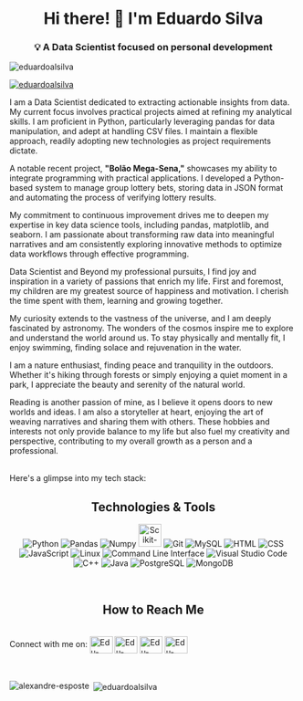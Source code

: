 <h1 align='center'> Hi there! 👋 I'm Eduardo Silva</h1>

<h3 align='center'>💡 A Data Scientist focused on personal development </h3>

<p align="left"> <img src="https://komarev.com/ghpvc/?username=eduardoalsilva&label=Profile%20views&color=0e75b6&style=flat" alt="eduardoalsilva" /> </p>

<p align="left"> <a href="https://github.com/ryo-ma/github-profile-trophy"><img src="https://github-profile-trophy.vercel.app/?username=eduardoalsilva&theme=matrix" alt="eduardoalsilva" /></a> </p>

<p align='left'> I am a Data Scientist dedicated to extracting actionable insights from data. My current focus involves practical projects aimed at refining my analytical skills. I am proficient in Python, particularly leveraging pandas for data manipulation, and adept at handling CSV files. I maintain a flexible approach, readily adopting new technologies as project requirements dictate.

A notable recent project, **"Bolão Mega-Sena,"** showcases my ability to integrate programming with practical applications. I developed a Python-based system to manage group lottery bets, storing data in JSON format and automating the process of verifying lottery results.

My commitment to continuous improvement drives me to deepen my expertise in key data science tools, including pandas, matplotlib, and seaborn. I am passionate about transforming raw data into meaningful narratives and am consistently exploring innovative methods to optimize data workflows through effective programming.

<p align='left'> Data Scientist and Beyond my professional pursuits, I find joy and inspiration in a variety of passions that enrich my life. First and foremost, my children are my greatest source of happiness and motivation. I cherish the time spent with them, learning and growing together.

My curiosity extends to the vastness of the universe, and I am deeply fascinated by astronomy. The wonders of the cosmos inspire me to explore and understand the world around us. To stay physically and mentally fit, I enjoy swimming, finding solace and rejuvenation in the water.

I am a nature enthusiast, finding peace and tranquility in the outdoors. Whether it's hiking through forests or simply enjoying a quiet moment in a park, I appreciate the beauty and serenity of the natural world.

Reading is another passion of mine, as I believe it opens doors to new worlds and ideas. I am also a storyteller at heart, enjoying the art of weaving narratives and sharing them with others. These hobbies and interests not only provide balance to my life but also fuel my creativity and perspective, contributing to my overall growth as a person and a professional.


<br>
Here's a glimpse into my tech stack:

<h2 align='center'>Technologies & Tools</h2>
<p align="center">
  <img src="https://img.icons8.com/color/48/000000/python.png" alt="Python" title="Python"/>
  <img src="https://img.icons8.com/color/48/000000/pandas.png" alt="Pandas" title="Pandas"/>
  <img src="https://img.icons8.com/color/48/000000/numpy.png" alt="Numpy" title="Numpy"/>
  <img src="https://upload.wikimedia.org/wikipedia/commons/0/05/Scikit_learn_logo_small.svg" alt="Scikit-Learn" title="Scikit-Learn" width="40" height="40"/>
  <img src="https://img.icons8.com/color/48/000000/git.png" alt="Git" title="Git"/>
  <img src="https://img.icons8.com/color/48/000000/mysql.png" alt="MySQL" title="MySQL"/>
  <img src="https://img.icons8.com/color/48/000000/html-5.png" alt="HTML" title="HTML"/>
  <img src="https://img.icons8.com/color/48/000000/css3.png" alt="CSS" title="CSS"/>
  <img src="https://img.icons8.com/color/48/000000/javascript.png" alt="JavaScript" title="JavaScript"/>
  <img src="https://img.icons8.com/color/48/000000/linux.png" alt="Linux" title="Linux"/>
  <img src="https://img.icons8.com/color/48/000000/console.png" alt="Command Line Interface" title="Command Line Interface"/>
  <img src="https://img.icons8.com/color/48/000000/visual-studio-code-2019.png" alt="Visual Studio Code" title="Visual Studio Code"/>
  <img src="https://img.icons8.com/color/48/000000/c-plus-plus-logo.png" alt="C++" title="C++"/>
  <img src="https://img.icons8.com/color/48/000000/java-coffee-cup-logo.png" alt="Java" title="Java"/>
  <img src="https://img.icons8.com/color/48/000000/postgreesql.png" alt="PostgreSQL" title="PostgreSQL"/>
  <img src="https://img.icons8.com/color/48/000000/mongodb.png" alt="MongoDB" title="MongoDB"/>
</p>
<br>

<h2 align='center'>How to Reach Me</h2>
<br>
Connect with me on:
<a href="https://profiles.datawars.io/eduardoalsilva45"> <img align="center" alt="Edu-DataWars" height="30" width="40" src="https://profiles.datawars.io/images/logo-sm.svg" title="DataWars"></a>
<a href="https://www.hackerrank.com/eduardoalsilva45?hr_r=1"> <img align="center" alt="Edu-HackerRank" height="30" width="40" src="https://hrcdn.net/fcore/assets/work/header/hackerrank_logo-21e2867566.svg" title="HackerRank"></a>
<a href="https://www.kaggle.com/eduardosilvaap"> <img align="center" alt="Edu-Kaggle" height="30" width="40" src="https://cdn.jsdelivr.net/gh/devicons/devicon/icons/kaggle/kaggle-original-wordmark.svg" title="Kaggle"></a>
<a href="https://www.linkedin.com/in/eduardo-almeida-da-silva-dev/"> <img align="center" alt="Edu-LinkedIn" height="30" width="40" src="https://cdn.jsdelivr.net/gh/devicons/devicon/icons/linkedin/linkedin-original.svg" title="LinkedIn"></a>
<br><br>

<br>
<p><img align="left" src="https://github-readme-stats.vercel.app/api/top-langs?username=eduardoalsilva&show_icons=true&locale=en&layout=compact" alt="alexandre-esposte" /></p>

<p>&nbsp;<img align="center" src="https://github-readme-stats.vercel.app/api?username=eduardoalsilva&show_icons=true&locale=en" alt="eduardoalsilva" /></p>

